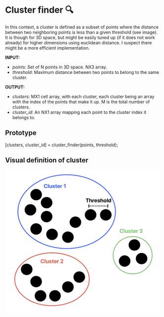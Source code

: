 # Cluster finder 🔍
In this context, a cluster is defined as a subset of points where the distance between two neighboring points is less than a given threshold (see image). It is though for 3D space, but might be easily tuned up (if it does not work already) for higher dimensions using euclidean distance. I suspect there might be a more efficient implementation.

**INPUT:** 
- *points*: Set of N points in 3D space. NX3 array.
- *threshold*: Maximum distance between two points to belong to the same cluster.

**OUTPUT:**
- *clusters*: MX1 cell array, with each cluster, each cluster being an array with the index of the points that make it up. M is the total number of clusters.
- *cluster_id*: An NX1 array mapping each point to the cluster index it belongs to.

## Prototype
[clusters, cluster_id] = cluster_finder(points, threshold);

## Visual definition of cluster
<p align="center">
<img src="./example.png" alt="Example 1" width="500" height="auto" />
</p>
